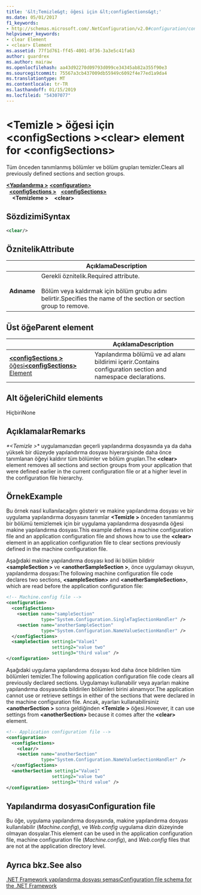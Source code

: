 ```yaml
---
title: '&lt;Temizle&gt; öğesi için &lt;configSections&gt;'
ms.date: 05/01/2017
f1_keywords:
- http://schemas.microsoft.com/.NetConfiguration/v2.0#configuration/configSections/clear
helpviewer_keywords:
- clear Element
- <clear> Element
ms.assetid: 77f1d761-ff45-4001-8f36-3a3e5c41fa63
author: guardrex
ms.author: mairaw
ms.openlocfilehash: aa43d92270d09793d099ce34345ab82a355f90e3
ms.sourcegitcommit: 75567a3cb437009db55949c6092f4e77ed1a9da4
ms.translationtype: MT
ms.contentlocale: tr-TR
ms.lasthandoff: 01/15/2019
ms.locfileid: "54307077"
---
```

# <a name="clear-element-for-configsections"></a><span data-ttu-id="742cb-102">\<Temizle > öğesi için \<configSections ></span><span class="sxs-lookup"><span data-stu-id="742cb-102">\<clear> element for \<configSections></span></span>

<span data-ttu-id="742cb-103">Tüm önceden tanımlanmış bölümler ve bölüm grupları temizler.</span><span class="sxs-lookup"><span data-stu-id="742cb-103">Clears all previously defined sections and section groups.</span></span>

<span data-ttu-id="742cb-104">[**\<Yapılandırma >**](~/docs/framework/configure-apps/file-schema/configuration-element.md) </span><span class="sxs-lookup"><span data-stu-id="742cb-104">[**\<configuration>**](~/docs/framework/configure-apps/file-schema/configuration-element.md) </span></span>  
<span data-ttu-id="742cb-105">&nbsp;&nbsp;[**\<configSections >**](~/docs/framework/configure-apps/file-schema/configsections-element-for-configuration.md) </span><span class="sxs-lookup"><span data-stu-id="742cb-105">&nbsp;&nbsp;[**\<configSections>**](~/docs/framework/configure-apps/file-schema/configsections-element-for-configuration.md) </span></span>  
<span data-ttu-id="742cb-106">&nbsp;&nbsp;&nbsp;&nbsp;**\<Temizleme >**</span><span class="sxs-lookup"><span data-stu-id="742cb-106">&nbsp;&nbsp;&nbsp;&nbsp;**\<clear>**</span></span>

## <a name="syntax"></a><span data-ttu-id="742cb-107">Sözdizimi</span><span class="sxs-lookup"><span data-stu-id="742cb-107">Syntax</span></span>

```xml
<clear/>
```

## <a name="attribute"></a><span data-ttu-id="742cb-108">Öznitelik</span><span class="sxs-lookup"><span data-stu-id="742cb-108">Attribute</span></span>

|           | <span data-ttu-id="742cb-109">Açıklama</span><span class="sxs-lookup"><span data-stu-id="742cb-109">Description</span></span> |
| --------- | ----------- |
| <span data-ttu-id="742cb-110">**Adı**</span><span class="sxs-lookup"><span data-stu-id="742cb-110">**name**</span></span>  | <span data-ttu-id="742cb-111">Gerekli öznitelik.</span><span class="sxs-lookup"><span data-stu-id="742cb-111">Required attribute.</span></span><br><br><span data-ttu-id="742cb-112">Bölüm veya kaldırmak için bölüm grubu adını belirtir.</span><span class="sxs-lookup"><span data-stu-id="742cb-112">Specifies the name of the section or section group to remove.</span></span> |

## <a name="parent-element"></a><span data-ttu-id="742cb-113">Üst öğe</span><span class="sxs-lookup"><span data-stu-id="742cb-113">Parent element</span></span>

|     | <span data-ttu-id="742cb-114">Açıklama</span><span class="sxs-lookup"><span data-stu-id="742cb-114">Description</span></span> |
| --- | ----------- |
| [<span data-ttu-id="742cb-115">**\<configSections >** öğesi</span><span class="sxs-lookup"><span data-stu-id="742cb-115">**\<configSections>** Element</span></span>](~/docs/framework/configure-apps/file-schema/configsections-element-for-configuration.md) | <span data-ttu-id="742cb-116">Yapılandırma bölümü ve ad alanı bildirimi içerir.</span><span class="sxs-lookup"><span data-stu-id="742cb-116">Contains configuration section and namespace declarations.</span></span> |

## <a name="child-elements"></a><span data-ttu-id="742cb-117">Alt öğeleri</span><span class="sxs-lookup"><span data-stu-id="742cb-117">Child elements</span></span>

<span data-ttu-id="742cb-118">Hiçbiri</span><span class="sxs-lookup"><span data-stu-id="742cb-118">None</span></span>

## <a name="remarks"></a><span data-ttu-id="742cb-119">Açıklamalar</span><span class="sxs-lookup"><span data-stu-id="742cb-119">Remarks</span></span>

<span data-ttu-id="742cb-120"> *\*\<Temizle >** uygulamanızdan geçerli yapılandırma dosyasında ya da daha yüksek bir düzeyde yapılandırma dosyası hiyerarşisinde daha önce tanımlanan öğeyi kaldırır tüm bölümler ve bölüm grupları.</span><span class="sxs-lookup"><span data-stu-id="742cb-120">The **\<clear>** element removes all sections and section groups from your application that were defined earlier in the current configuration file or at a higher level in the configuration file hierarchy.</span></span>

## <a name="example"></a><span data-ttu-id="742cb-121">Örnek</span><span class="sxs-lookup"><span data-stu-id="742cb-121">Example</span></span>

<span data-ttu-id="742cb-122">Bu örnek nasıl kullanılacağını gösterir ve makine yapılandırma dosyası ve bir uygulama yapılandırma dosyasını tanımlar  **\<Temizle >** önceden tanımlanmış bir bölümü temizlemek için bir uygulama yapılandırma dosyasında öğesi makine yapılandırma dosyası.</span><span class="sxs-lookup"><span data-stu-id="742cb-122">This example defines a machine configuration file and an application configuration file and shows how to use the **\<clear>** element in an application configuration file to clear sections previously defined in the machine configuration file.</span></span>

<span data-ttu-id="742cb-123">Aşağıdaki makine yapılandırma dosyası kod iki bölüm bildirir  **\<sampleSection >** ve  **\<anotherSampleSection >**, önce uygulamayı okuyun, yapılandırma dosyası:</span><span class="sxs-lookup"><span data-stu-id="742cb-123">The following machine configuration file code declares two sections, **\<sampleSection>** and **\<anotherSampleSection>**, which are read before the application configuration file:</span></span>

```xml
<!-- Machine.config file -->
<configuration>
  <configSections>
    <section name="sampleSection"
             type="System.Configuration.SingleTagSectionHandler" />
    <section name="anotherSampleSection"
             type="System.Configuration.NameValueSectionHandler" />
  </configSections>
  <sampleSection setting1="Value1" 
                 setting2="value two" 
                 setting3="third value" />
</configuration>
```

<span data-ttu-id="742cb-124">Aşağıdaki uygulama yapılandırma dosyası kod daha önce bildirilen tüm bölümleri temizler.</span><span class="sxs-lookup"><span data-stu-id="742cb-124">The following application configuration file code clears all previously declared sections.</span></span> <span data-ttu-id="742cb-125">Uygulamayı kullanabilir veya ayarları makine yapılandırma dosyasında bildirilen bölümleri birini alınamıyor.</span><span class="sxs-lookup"><span data-stu-id="742cb-125">The application cannot use or retrieve settings in either of the sections that were declared in the machine configuration file.</span></span> <span data-ttu-id="742cb-126">Ancak, ayarları kullanabilirsiniz  **\<anotherSection >** sonra geldiğinden  **\<Temizle >** öğesi.</span><span class="sxs-lookup"><span data-stu-id="742cb-126">However, it can use settings from **\<anotherSection>** because it comes after the **\<clear>** element.</span></span>

```xml
<!-- Application configuration file -->
<configuration>
  <configSections>
    <clear/>
    <section name="anotherSection"
             type="System.Configuration.NameValueSectionHandler" />
  </configSections>
  <anotherSection setting1="Value1" 
                 setting2="value two" 
                 setting3="third value" />
</configuration>
```

## <a name="configuration-file"></a><span data-ttu-id="742cb-127">Yapılandırma dosyası</span><span class="sxs-lookup"><span data-stu-id="742cb-127">Configuration file</span></span>

<span data-ttu-id="742cb-128">Bu öğe, uygulama yapılandırma dosyasında, makine yapılandırma dosyası kullanılabilir (*Machine.config*), ve *Web.config* uygulama dizin düzeyinde olmayan dosyalar.</span><span class="sxs-lookup"><span data-stu-id="742cb-128">This element can be used in the application configuration file, machine configuration file (*Machine.config*), and *Web.config* files that are not at the application directory level.</span></span>

## <a name="see-also"></a><span data-ttu-id="742cb-129">Ayrıca bkz.</span><span class="sxs-lookup"><span data-stu-id="742cb-129">See also</span></span>

[<span data-ttu-id="742cb-130">.NET Framework yapılandırma dosyası şeması</span><span class="sxs-lookup"><span data-stu-id="742cb-130">Configuration file schema for the .NET Framework</span></span>](~/docs/framework/configure-apps/file-schema/index.md)
